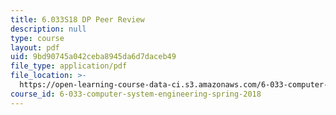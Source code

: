 ```yaml
---
title: 6.033S18 DP Peer Review
description: null
type: course
layout: pdf
uid: 9bd90745a042ceba8945da6d7daceb49
file_type: application/pdf
file_location: >-
  https://open-learning-course-data-ci.s3.amazonaws.com/6-033-computer-system-engineering-spring-2018/9bd90745a042ceba8945da6d7daceb49_MIT6_033S18_DP_PeerReview.pdf
course_id: 6-033-computer-system-engineering-spring-2018
---
```

